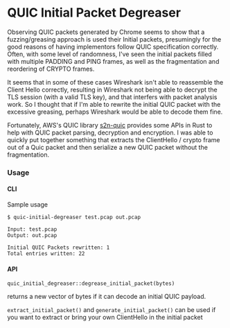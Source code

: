 # QUIC Initial Packet Degreaser

Observing QUIC packets generated by Chrome seems to show that a fuzzing/greasing approach is used their Initial packets, presumingly for the good reasons of having implementors follow QUIC specification correctly. Often, with some level of randomness, I've seen the initial packets filled with multiple PADDING and PING frames, as well as the fragmentation and reordering of CRYPTO frames.

It seems that in some of these cases Wireshark isn't able to reassemble the Client Hello correctly, resulting in Wireshark not being able to decrypt the TLS session (with a valid TLS key), and that interfers with packet analysis work. So I thought that if I'm able to rewrite the initial QUIC packet with the excessive greasing, perhaps Wireshark would be able to decode them fine.

Fortunately, AWS's QUIC library [s2n-quic](https://github.com/aws/s2n-quic) provides some APIs in Rust to help with QUIC packet parsing, decryption and encryption. I was able to quickly put together something that extracts the ClientHello / crypto frame out of a Quic packet and then serialize a new QUIC packet without the fragmentation.

### Usage

#### CLI

Sample usage
```
$ quic-initial-degreaser test.pcap out.pcap

Input: test.pcap
Output: out.pcap

Initial QUIC Packets rewritten: 1
Total entries written: 22
```

#### API

```
quic_initial_degreaser::degrease_initial_packet(bytes)
```
returns a new vector of bytes if it can decode an initial QUIC payload.

`extract_initial_packet()` and `generate_initial_packet()` can be used if you want to extract or bring your own ClientHello in the initial packet